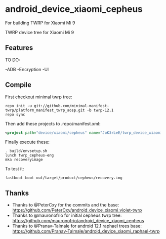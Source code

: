 # android_device_xiaomi_cepheus
For building TWRP for Xiaomi Mi 9

TWRP device tree for Xiaomi Mi 9

## Features

TO DO: 

-ADB
-Encryption
-UI

## Compile

First checkout minimal twrp tree:

```
repo init -u git://github.com/minimal-manifest-twrp/platform_manifest_twrp_aosp.git -b twrp-12.1
repo sync
```

Then add these projects to .repo/manifest.xml:

```xml
<project path="device/xiaomi/cepheus" name="JoK3rLeE/twrp_device_xiaomi_cepheus" remote="github" revision="android-12.1" />
```

Finally execute these:

```
. build/envsetup.sh
lunch twrp_cepheus-eng
mka recoveryimage
```

To test it:

```
fastboot boot out/target/product/cepheus/recovery.img
```

## Thanks

- Thanks to @PeterCxy for the commits and the base: https://github.com/PeterCxy/android_device_xiaomi_violet-twrp
- Thanks to @mauronofrio for initial cepheus twrp tree: https://github.com/mauronofrio/android_device_xiaomi_cepheus
- Thanks to @Pranav-Talmale for android 12.1 raphael trees base: https://github.com/Pranav-Talmale/android_device_xiaomi_raphael-twrp
